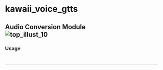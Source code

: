 # kawaii_voice_gtts  
Audio Conversion Module  
![top_illust_10](https://user-images.githubusercontent.com/60131202/118387589-2e98a680-b65a-11eb-8bf1-b999e7690903.png)
---
### Usage
```
  
```
---
